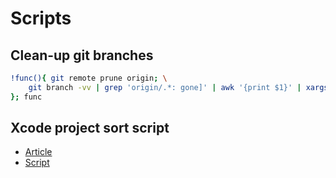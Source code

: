 
# Scripts

## Clean-up git branches
```bash
!func(){ git remote prune origin; \
    git branch -vv | grep 'origin/.*: gone]' | awk '{print $1}' | xargs git branch -D; \
}; func
```

## Xcode project sort script

- [Article](https://stackoverflow.com/questions/31532460/how-to-automatically-sort-by-name-in-xcode-project/)
- [Script](https://github.com/WebKit/webkit/blob/main/Tools/Scripts/sort-Xcode-project-file)
